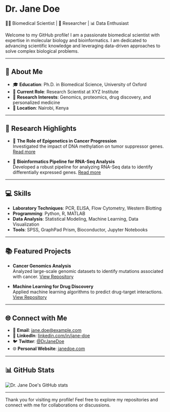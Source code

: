 # Dr. Jane Doe

👩‍🔬 Biomedical Scientist | 🔬 Researcher | 📊 Data Enthusiast  

Welcome to my GitHub profile! I am a passionate biomedical scientist with expertise in molecular biology and bioinformatics. I am dedicated to advancing scientific knowledge and leveraging data-driven approaches to solve complex biological problems.

---

## 🔬 About Me

- 🎓 **Education**: Ph.D. in Biomedical Science, University of Oxford  
- 🏢 **Current Role**: Research Scientist at XYZ Institute  
- 🌱 **Research Interests**: Genomics, proteomics, drug discovery, and personalized medicine  
- 📍 **Location**: Nairobi, Kenya  

---

## 🧬 Research Highlights

- 🧪 **The Role of Epigenetics in Cancer Progression**  
  Investigated the impact of DNA methylation on tumor suppressor genes. [Read more](https://example.com/publication1)

- 📄 **Bioinformatics Pipeline for RNA-Seq Analysis**  
  Developed a robust pipeline for analyzing RNA-Seq data to identify differentially expressed genes. [Read more](https://example.com/publication2)

---

## 💻 Skills

- **Laboratory Techniques**: PCR, ELISA, Flow Cytometry, Western Blotting  
- **Programming**: Python, R, MATLAB  
- **Data Analysis**: Statistical Modeling, Machine Learning, Data Visualization  
- **Tools**: SPSS, GraphPad Prism, Bioconductor, Jupyter Notebooks  

---

## 📚 Featured Projects

- **Cancer Genomics Analysis**  
  Analyzed large-scale genomic datasets to identify mutations associated with cancer. [View Repository](https://github.com/your-username/cancer-genomics)

- **Machine Learning for Drug Discovery**  
  Applied machine learning algorithms to predict drug-target interactions. [View Repository](https://github.com/your-username/drug-discovery-ml)

---

## 🌐 Connect with Me

- 📧 **Email**: jane.doe@example.com  
- 💼 **LinkedIn**: [linkedin.com/in/jane-doe](https://linkedin.com/in/jane-doe)  
- 🐦 **Twitter**: [@DrJaneDoe](https://twitter.com/DrJaneDoe)  
- 🌐 **Personal Website**: [janedoe.com](https://janedoe.com)  

---

## 📊 GitHub Stats

![Dr. Jane Doe's GitHub stats](https://github-readme-stats.vercel.app/api?username=your-username&show_icons=true&theme=radical)

---

Thank you for visiting my profile! Feel free to explore my repositories and connect with me for collaborations or discussions.